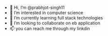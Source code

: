 - 👋 Hi, I’m @prabhjot-singh11
- 👀 I’m interested in computer science 
- 🌱 I’m currently learning full stack technologies 
- 💞️ I’m looking to collaborate on eb application
- 📫 you can reach me through my linkdin 

<!---
prabhjot-singh11/prabhjot-singh11 is a ✨ special ✨ repository because its `README.md` (this file) appears on your GitHub profile.
You can click the Preview link to take a look at your changes.
--->
